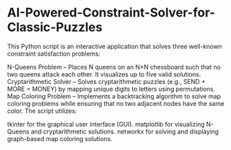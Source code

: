 # AI-Powered-Constraint-Solver-for-Classic-Puzzles
This Python script is an interactive application that solves three well-known constraint satisfaction problems:

N-Queens Problem – Places N queens on an N×N chessboard such that no two queens attack each other. It visualizes up to five valid solutions.
Cryptarithmetic Solver – Solves cryptarithmetic puzzles (e.g., SEND + MORE = MONEY) by mapping unique digits to letters using permutations.
Map Coloring Problem – Implements a backtracking algorithm to solve map coloring problems while ensuring that no two adjacent nodes have the same color.
The script utilizes:

tkinter for the graphical user interface (GUI).
matplotlib for visualizing N-Queens and cryptarithmetic solutions.
networkx for solving and displaying graph-based map coloring solutions.
